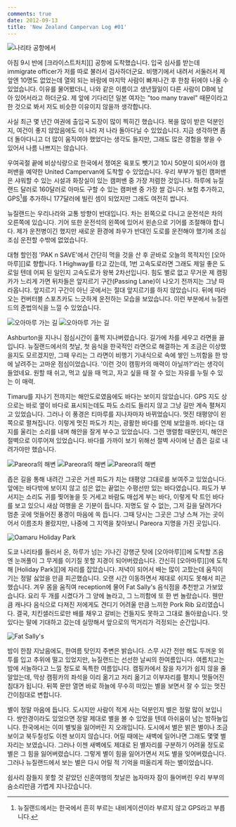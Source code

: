 ```yaml
---
comments: true
date: 2012-09-13
title: 'New Zealand Campervan Log #01'
---
```


![나리타 공항에서](../../media/page/travel/new-zealand/newzealand-001.jpg)

아침 9시 반에 [크라이스트처치][] 공항에 도착했습니다.
입국 심사를 받는데 immigrate officer가 저를 따로 불러서 검사하더군요.
비행기에서 내려서 서둘러서 제 앞엔 10명도 없었는데 열외 되는 바람에 마지막 사람이 빠져나간 후 한참 뒤에야 나올 수 있었습니다.
이유를 물어봤더니, 나와 같은 이름이고 생년월일이 다른 사람이 DB에 남아 있어서라고 하더군요.
제 앞에 기다리던 일본 여자는 "too many travel" 때문이라고 한 것으로 봐서 저도 비슷한 이유이지 않을까 생각합니다.

사실 최근 몇 년간 여권에 출입국 도장이 많이 찍히긴 했습니다.
복을 많이 받은 덕분인지, 여건이 좋지 않았음에도 이 나라 저 나라 돌아다닐 수 있었습니다.
지금 생각하면 좀 더 돌아다니고 더 많이 움직여야 했었다는 생각도 들지만,
그래도 많은 경험을 쌓을 수 있어서 나름 나쁘지는 않습니다.

우여곡절 끝에 비상식량으로 한국에서 쟁여온 육포도 뺏기고 10시 50분이 되어서야 캠퍼밴을 예약한 United Campervan에 도착할 수 있었습니다.
우리 부부가 빌린 캠퍼밴은 샤워할 수 있는 시설과 화장실이 있는 캠퍼밴 중 가장 저렴한 것입니다.
하루에 뉴질랜드 달러로 160달러로 아마도 구할 수 있는 캠퍼밴 중 가장 쌀 겁니다.
보험 추가하고, GPS[^gps]를 추가하니 177달러에 빌린 셈이 되었지만 그래도 여전히 쌉니다.

[^gps]: 뉴질랜드에서는 한국에서 흔히 부르는 내비게이션이라 부르지 않고 GPS라고 부릅니다.

뉴질랜드는 우리나라와 교통 방향이 반대입니다.
차는 왼쪽으로 다니고 운전석은 차의 오른쪽에 있습니다.
기어 또한 운전석의 왼쪽에 있어서 왼손으로 기어를 조절해야 합니다.
제가 운전병이긴 했지만 새로운 환경에 좌우가 반대인 도로를 운전해야 했기에 조심조심 운전할 수밖에 없었습니다.

대형 할인점 'PAK n SAVE'에서 간단히 먹을 것을 산 후 곧바로 오늘의 목적지인 [오아마루][]로 향합니다.
1 Highway를 타고 갔는데, 1번 고속도로라면 그래도 제일 좋은 도로일 텐데 어찌 된 일인지 고속도로가 왕복 2차선입니다.
힘도 별로 없고 무거운 제 캠핑카가 느리게 가면 뒤차들은 앞지르기 구간(Passing Lane)이 나오기 전까지는 그냥 따라옵니다.
앞지르기 구간이 아닌 곳에서는 절대 앞지르기를 하지 않았습니다.
뒤에 따라오는 컨버터블 스포츠카도 느긋하게 운전하는 모습을 보았습니다.
이런 부분에서 뉴질랜드의 준법의식을 느낄 수 있었습니다.

![오아마루 가는 길](../../media/page/travel/new-zealand/newzealand-002.jpg)
![오아마루 가는 길](../../media/page/travel/new-zealand/newzealand-003.jpg)

Ashburton을 지나니 점심시간이 훌쩍 지나버렸습니다.
길가에 차를 세우고 라면을 끓입니다.
뉴질랜드에서의 첫날, 첫 음식을 한국적인 라면으로 해결하는 게 조금은 이상했을지도 모르겠지만,
그때 우리는 그 라면이 비행기 기내식으로 속에 쌓인 느끼함을 한 방에 날려주는 고마운 점심이었습니다.
'이런 것이 캠핑카의 매력이 아닐까?'라는 생각이 들었네요.
원할 때 쉬고, 먹고 싶을 때 먹고, 자고 싶을 때 잘 수 있는 자유를 누릴 수 있는 이 매력.

Timaru를 지나기 전까지는 해안도로였음에도 바다는 보이지 않았습니다.
GPS 지도 상으로는 바로 옆이 바다로 표시되는데도 파도 소리도 들리지 않고 그냥 길만 계속 펼쳐지고 있었습니다.
그러나 이 풍경은 티마루를 지나자마자 바뀌었습니다.
멋진 태평양이 왼쪽으로 펼쳐집니다.
이렇게 멋진 파도가 치는, 광활한 바다를 언제 보았을까.
바다는 대지를 울리는 소리를 내며 해안을 잘게 부수고 있었습니다.
그런 맹렬함 때문인지, 해안은 절벽으로 이루어져 있었습니다.
바다를 가까이 보기 위해선 절벽 사이에 난 좁은 길로 내려가야만 했습니다.

![Pareora의 해변](../../media/page/travel/new-zealand/newzealand-006.jpg)
![Pareora의 해변](../../media/page/travel/new-zealand/newzealand-008.jpg)
![Pareora의 해변](../../media/page/travel/new-zealand/newzealand-010.jpg)

좁은 길을 통해 내려간 그곳은 거센 파도가 치는 태평양 그대로를 보여주고 있었습니다.
앞에는 바다밖에 보이지 않고 섬은 없는 끝없는 수평선만 있는 바다였습니다.
파도가 부서지는 소리도 귀를 찢어놓을 듯 거세고 바람도 매섭게 부는 바다,
이렇게 탁 트인 바다를 보고 있으니 새삼 여행을 온 기분이 듭니다.
지명도 알 수 없는, 그저 길을 달려가다 멈춘 곳에 멋들어진 풍경이 마음에 쏙 듭니다.
그때 당시는 그곳은 그냥 스쳐 가는 곳이어서 이름조차 몰랐지만,
나중에 그 지역을 찾아보니 Pareora 지명을 가진 곳입니다.

![Oamaru Holiday Park](../../media/page/travel/new-zealand/newzealand-011.jpg)

도쿄 나리타를 들러서 온, 하루가 넘는 기나긴 강행군 탓에 [오아마루][]에 도착할 즈음엔 눈꺼풀이 그 무게를 이기질 못할 지경이 되어버렸습니다.
간신히 [오아마루][]에 도착해 [Holiday Park][]에 자리를 잡았습니다.
저녁이 되어서 배는 많이 고팠는데 움직이기는 정말 싫었을 만큼 피곤했습니다.
오랜 시간 이동하면서 제대로 쉬지도 못해서 피곤했습니다.
겨우 몸을 움직여 reception에 물어 Fat Sally's 음식점을 추천받고 가보았습니다.
요리 두 개를 시켰다가 그 양에 놀라고, 그 느끼함에 또 한 번 놀랐습니다.
웬만큼 캐나다 음식으로 다져진 저에게도 견디기 어려울 만큼 느끼한 Pork Rib 요리였습니다.
결국, 치킨샐러드로만 배를 채우고 갈비는 건들지도 못하고 그대로 돌아왔습니다.
맛있다는 말에 기대하고 갔는데 실망해서 앞으로의 먹거리가 걱정되는 순간입니다.

![Fat Sally's](../../media/page/travel/new-zealand/newzealand-014.jpg)

밤이 한참 지났음에도, 한여름 탓인지 주변은 밝습니다.
스무 시간 전만 해도 두꺼운 외투를 입고 추위에 떨고 있었지만,
뉴질랜드는 선선한 날씨의 한여름입니다.
여름치고는 밤에 서늘하다고 느낄 정도로 독특한 여름입니다.
캠핑카에서 잠을 자기가 쉽지 않을 줄 알았는데,
막상 캠핑카의 좌석을 이리 옮기고 저리 옮기고 이부자리를 펼치니 멋들어진 침대가 됩니다.
뒤쪽 문만 열면 바로 하늘에 무수히 떠있는 별을 보면서 잘 수 있는 멋진 간이침대로 변합니다.

별이 정말 마음에 듭니다.
도시지만 사람이 적게 사는 덕분인지 별은 정말 많이 보입니다.
쌍안경이라도 있었으면 정말 제대로 별을 볼 수 있었을 텐데 아쉬움이 남는 밤하늘입니다.
한국에서는 이미 별빛을 잃어버린 지 오래입니다.
도시에서 별은 밝은 별이나 조금 보이고 북두칠성도 이젠 보이지 않습니다.
어릴 때에는 새벽에 일어나면 그래도 몇몇 별자리는 보였습니다.
그러나 이젠 새벽에도 제대로 된 별자리를 구분하기 어려울 정도로 별은 그 힘을 잃어버렸습니다.
그렇게 별이 힘을 잃어가면서 저도 별을 잊어버렸습니다.
그러나 뉴질랜드에서 보는 별은 다시 어릴 적 기억을 떠올리게 하는 별이었습니다.

쉽사리 잠들지 못할 것 같았던 신혼여행의 첫날은 눕자마자 잠이 들어버린 우리 부부의 숨소리만큼 가볍게 지나갔습니다.